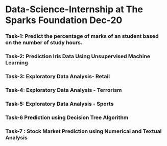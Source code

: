 # Data-Science-Internship at The Sparks Foundation Dec-20
### Task-1: Predict the percentage of marks of an student based on the number of study hours.
### Task-2: Prediction Iris Data Using Unsupervised Machine Learning
### Task-3: Exploratory Data Analysis- Retail
### Task-4: Exploratory Data Analysis - Terrorism 
### Task-5: Exploratory Data Analysis - Sports
### Task-6 Prediction using Decision Tree Algorithm
### Task-7 : Stock Market Prediction using Numerical and Textual Analysis

 
